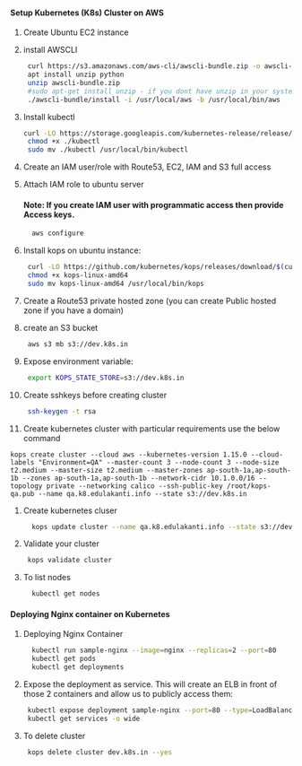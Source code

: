 
#### Setup Kubernetes (K8s) Cluster on AWS


1. Create Ubuntu EC2 instance
1. install AWSCLI
   ```sh 
    curl https://s3.amazonaws.com/aws-cli/awscli-bundle.zip -o awscli-bundle.zip
    apt install unzip python
    unzip awscli-bundle.zip
    #sudo apt-get install unzip - if you dont have unzip in your system
    ./awscli-bundle/install -i /usr/local/aws -b /usr/local/bin/aws
    ```
    
1. Install kubectl
   ```sh
   curl -LO https://storage.googleapis.com/kubernetes-release/release/$(curl -s https://storage.googleapis.com/kubernetes-release/release/stable.txt)/bin/linux/amd64/kubectl
    chmod +x ./kubectl
    sudo mv ./kubectl /usr/local/bin/kubectl
   ```
1. Create an IAM user/role  with Route53, EC2, IAM and S3 full access
1. Attach IAM role to ubuntu server

    #### Note: If you create IAM user with programmatic access then provide Access keys. 
   ```sh 
     aws configure
    ```
1. Install kops on ubuntu instance:
   ```sh
    curl -LO https://github.com/kubernetes/kops/releases/download/$(curl -s https://api.github.com/repos/kubernetes/kops/releases/latest | grep tag_name | cut -d '"' -f 4)/kops-linux-amd64
    chmod +x kops-linux-amd64
    sudo mv kops-linux-amd64 /usr/local/bin/kops
    ```
1. Create a Route53 private hosted zone (you can create Public hosted zone if you have a domain)
1. create an S3 bucket 
   ```sh
    aws s3 mb s3://dev.k8s.in
   ```
1. Expose environment variable:
   ```sh 
    export KOPS_STATE_STORE=s3://dev.k8s.in
   ```
1. Create sshkeys before creating cluster
   ```sh
    ssh-keygen -t rsa
   ```
1. Create kubernetes cluster with particular requirements use the below command 
```
kops create cluster --cloud aws --kubernetes-version 1.15.0 --cloud-labels "Environment=QA" --master-count 3 --node-count 3 --node-size t2.medium --master-size t2.medium --master-zones ap-south-1a,ap-south-1b --zones ap-south-1a,ap-south-1b --network-cidr 10.1.0.0/16 --topology private --networking calico --ssh-public-key /root/kops-qa.pub --name qa.k8.edulakanti.info --state s3://dev.k8s.in
 ```

1. Create kubernetes cluser
    ```sh 
      kops update cluster --name qa.k8.edulakanti.info --state s3://dev.k8s.in --yes
     ```
1. Validate your cluster 
     ```sh 
      kops validate cluster
    ```

1. To list nodes
   ```sh 
     kubectl get nodes 
   ```

#### Deploying Nginx container on Kubernetes 
1. Deploying Nginx Container
    ```sh 
      kubectl run sample-nginx --image=nginx --replicas=2 --port=80
      kubectl get pods
      kubectl get deployments
   ```
   
1. Expose the deployment as service. This will create an ELB in front of those 2 containers and allow us to publicly access them:
   ```sh 
    kubectl expose deployment sample-nginx --port=80 --type=LoadBalancer
    kubectl get services -o wide
    ```
 1. To delete cluster
    ```sh
     kops delete cluster dev.k8s.in --yes
    ```